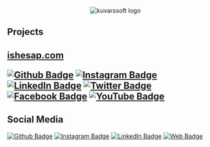 <p align="center"><img src="https://www.kuvarssoft.com/wp-content/uploads/2021/01/kuvarssoft_logo_white.png" alt="kuvarssoft logo"/></p>
<h2>Projects<h2>
  <a href="https://ishesap.com/" target="_blank">ishesap.com</a>
  
[![Github Badge](https://img.shields.io/badge/-Github-000?style=quare&labelColor=000&logo=Github&logoColor=white&link=link)](https://github.com/kuvarssoftteknoloji/ishesap)
[![Instagram Badge](https://img.shields.io/badge/-Instagram-C13584?style=flat-quare&labelColor=C13584&logo=instagram&logoColor=white&link=link)](https://www.instagram.com/ishesapcom/)
[![LinkedIn Badge](https://img.shields.io/badge/LinkedIn-0077B5?style=flat-quare&labelColor=0077B5&logo=linkedin&logoColor=white&link=link)](https://www.linkedin.com/showcase/i%CC%87shesap/)
[![Twitter Badge](https://img.shields.io/badge/Twitter-00ACED?style=flat-quare&labelColor=00ADED&logo=twitter&logoColor=white&link=link)](https://twitter.com/ishesapcom)
[![Facebook Badge](https://img.shields.io/badge/Facebook-3B5998?style=flat-quare&labelColor=3B5998&logo=facebook&logoColor=white&link=link)](https://www.facebook.com/people/%C4%B0%C5%9F-Hesap/100087111783559/)
[![YouTube Badge](https://img.shields.io/badge/YouTube-BB0000?style=flat-quare&labelColor=BB0000&logo=youtube&logoColor=white&link=link)](https://www.youtube.com/channel/UCZk-s2MrtbtHryIXpgl5c6A)
 
<h2>Social Media</h2>
  
[![Github Badge](https://img.shields.io/badge/-Github-000?style=quare&labelColor=000&logo=Github&logoColor=white&link=link)](https://github.com/kuvarssoftteknoloji) 
[![Instagram Badge](https://img.shields.io/badge/-Instagram-C13584?style=flat-quare&labelColor=C13584&logo=instagram&logoColor=white&link=link)](https://instagram.com/kuvarssoft/) 
[![LinkedIn Badge](https://img.shields.io/badge/LinkedIn-0077B5?style=flat-quare&labelColor=0077B5&logo=linkedin&logoColor=white&link=link)](https://www.linkedin.com/company/kuvars-soft/) 
[![Web Badge](https://img.shields.io/badge/web-kuvarssoft-yellow&link=link)](https://www.kuvarssoft.com/)
